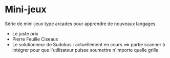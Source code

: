# Mini-jeux
Série de mini-jeux type arcades pour apprendre de nouveaux langages.

- Le juste prix 
- Pierre Feuille Ciseaux 
- Le solutionneur de Sudokus : actuellement en cours ==> partie scanner à intégrer pour que l'utilisateur puisse soumettre n'importe quelle grille 
